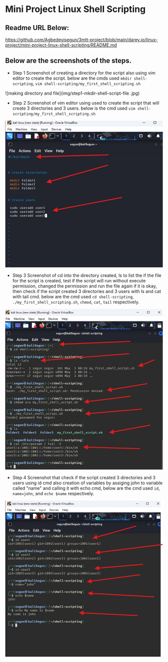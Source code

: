 #   Mini Project Linux Shell Scripting 


## Readme URL Below: 

https://github.com/Agbedeyisegun/3mtt-project/blob/main/darey.io/linux-project/mini-project-linux-shell-scripting/README.md

## Below are the screenshots of the steps.



- Step 1 
Screenshot of creating a directory for the script also using vim editor to create the script. below are the cmds used `mkdir shell-scripting`, `vim shell-scripting/my_first_shell_scripting.sh`

![making directory and file](img/step1-mkdir-shell-script-file .jpg)




- Step 2 
Screenshot of vim editor using used to create the script that will create 3 directories and 3 users. below is the cmd used `vim shell-scripting/my_first_shell_scripting.sh`

![creation with vim](img/step2-shebang-mkdir-useradd-vim.jpg)




- Step 3 
Screenshot of cd into the directory created, ls to list the if the file for the script is created, test if the script will run without execute permission, changed the permission and run the file again if it is okay, then check if the script created 3 directories and 3 users with ls and cat with tail cmd. below are the cmd used `cd shell-scripting`, `./my_first_shell_scripting.sh`, `chmod`, `cat`, `tail` respectively.

![users and directories created test](img/step3-cd-ls-bash-chmod-bash-ls-cat.jpg)





- Step 4 
Screenshot that check if the script created 3 directories and 3 users using id cmd also creation of variables by assiging john to variable called "name" and calling it with echo cmd, below are the cmd used `id`, `name=john`, and `echo $name` respectively.

![users created and varibles test](img/step4-id-variable-echo.jpg)